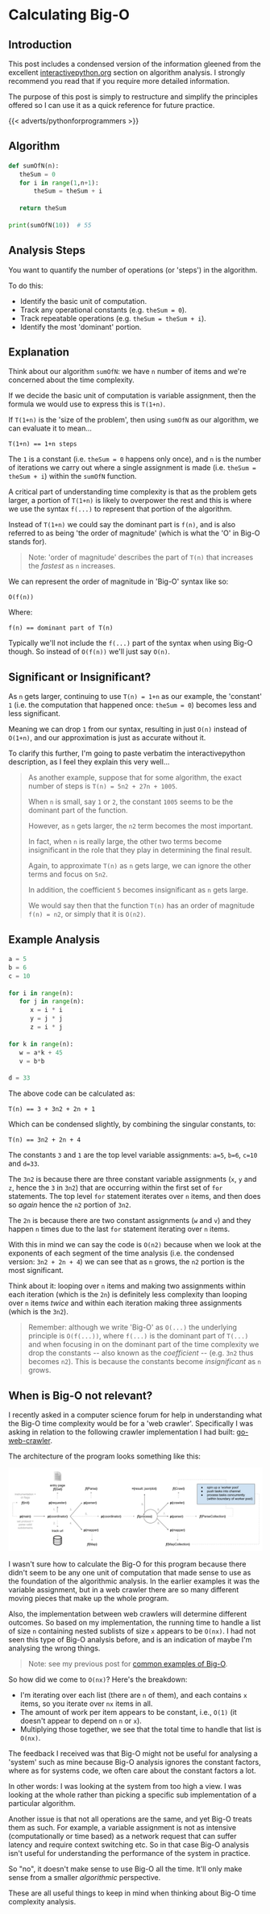 # Calculating Big-O

## Introduction

This post includes a condensed version of the information gleened from the excellent [interactivepython.org](http://interactivepython.org/runestone/static/pythonds/AlgorithmAnalysis/BigONotation.html) section on algorithm analysis. I strongly recommend you read that if you require more detailed information.

The purpose of this post is simply to restructure and simplify the principles offered so I can use it as a quick reference for future practice.

{{\< adverts/pythonforprogrammers >}}

## Algorithm

```py
def sumOfN(n):
   theSum = 0
   for i in range(1,n+1):
       theSum = theSum + i

   return theSum

print(sumOfN(10))  # 55
```

## Analysis Steps

You want to quantify the number of operations (or 'steps') in the algorithm.

To do this:

- Identify the basic unit of computation.
- Track any operational constants (e.g. `theSum = 0`).
- Track repeatable operations (e.g. `theSum = theSum + i`).
- Identify the most 'dominant' portion.

## Explanation

Think about our algorithm `sumOfN`: we have `n` number of items and we're concerned about the time complexity.

If we decide the basic unit of computation is variable assignment, then the formula we would use to express this is `T(1+n)`.

If `T(1+n)` is the 'size of the problem', then using `sumOfN` as our algorithm, we can evaluate it to mean...

```
T(1+n) == 1+n steps
```

The `1` is a constant (i.e. `theSum = 0` happens only once), and `n` is the number of iterations we carry out where a single assignment is made (i.e. `theSum = theSum + i`) within the `sumOfN` function.

A critical part of understanding time complexity is that as the problem gets larger, a portion of `T(1+n)` is likely to overpower the rest and this is where we use the syntax `f(...)` to represent that portion of the algorithm.

Instead of `T(1+n)` we could say the dominant part is `f(n)`, and is also referred to as being 'the order of magnitude' (which is what the 'O' in Big-O stands for).

> Note: 'order of magnitude' describes the part of `T(n)` that increases the _fastest_ as `n` increases.

We can represent the order of magnitude in 'Big-O' syntax like so:

```
O(f(n))
```

Where:

```
f(n) == dominant part of T(n)
```

Typically we'll not include the `f(...)` part of the syntax when using Big-O though. So instead of `O(f(n))` we'll just say `O(n)`.

## Significant or Insignificant?

As `n` gets larger, continuing to use `T(n) = 1+n` as our example, the 'constant' `1` (i.e. the computation that happened once: `theSum = 0`) becomes less and less significant.

Meaning we can drop `1` from our syntax, resulting in just `O(n)` instead of `O(1+n)`, and our approximation is just as accurate without it.

To clarify this further, I'm going to paste verbatim the interactivepython description, as I feel they explain this very well...

> As another example, suppose that for some algorithm, the exact number of steps is `T(n) = 5n2 + 27n + 1005`.
>
> When `n` is small, say `1` or `2`, the constant `1005` seems to be the dominant part of the function.
>
> However, as `n` gets larger, the `n2` term becomes the most important.
>
> In fact, when `n` is really large, the other two terms become insignificant in the role that they play in determining the final result.
>
> Again, to approximate `T(n)` as `n` gets large, we can ignore the other terms and focus on `5n2`.
>
> In addition, the coefficient `5` becomes insignificant as `n` gets large.
>
> We would say then that the function `T(n)` has an order of magnitude `f(n) = n2`, or simply that it is `O(n2)`.

## Example Analysis

```py
a = 5
b = 6
c = 10

for i in range(n):
   for j in range(n):
      x = i * i
      y = j * j
      z = i * j

for k in range(n):
   w = a*k + 45
   v = b*b

d = 33
```

The above code can be calculated as:

```
T(n) == 3 + 3n2 + 2n + 1
```

Which can be condensed slightly, by combining the singular constants, to:

```
T(n) == 3n2 + 2n + 4
```

The constants `3` and `1` are the top level variable assignments: `a=5`, `b=6`, `c=10` and `d=33`.

The `3n2` is because there are three constant variable assignments (`x`, `y` and `z`, hence the `3` in `3n2`) that are occurring within the first set of `for` statements. The top level `for` statement iterates over `n` items, and then does so _again_ hence the `n2` portion of `3n2`.

The `2n` is because there are two constant assignments (`w` and `v`) and they happen `n` times due to the last `for` statement iterating over `n` items.

With this in mind we can say the code is `O(n2)` because when we look at the exponents of each segment of the time analysis (i.e. the condensed version: `3n2 + 2n + 4`) we can see that as `n` grows, the `n2` portion is the most significant.

Think about it: looping over `n` items and making two assignments within each iteration (which is the `2n`) is definitely less complexity than looping over `n` items _twice_ and within each iteration making three assignments (which is the `3n2`).

> Remember: although we write 'Big-O' as `O(...)` the underlying principle is `O(f(...))`, where `f(...)` is the dominant part of `T(...)` and when focusing in on the dominant part of the time complexity we drop the constants -- also known as the _coefficient_ -- (e.g. `3n2` thus becomes `n2`). This is because the constants become _insignificant_ as `n` grows.

## When is Big-O not relevant?

I recently asked in a computer science forum for help in understanding what the Big-O time complexity would be for a 'web crawler'. Specifically I was asking in relation to the following crawler implementation I had built: [go-web-crawler](https://github.com/integralist/go-web-crawler).

The architecture of the program looks something like this:

<a href="../assets/images/go-web-crawler.png">
    <img src="../assets/images/go-web-crawler.png">
</a>

I wasn't sure how to calculate the Big-O for this program because there didn't seem to be any one unit of computation that made sense to use as the foundation of the algorithmic analysis. In the earlier examples it was the variable assignment, but in a web crawler there are so many different moving pieces that make up the whole program.

Also, the implementation between web crawlers will determine different outcomes. So based on my implementation, the running time to handle a list of size `n` containing nested sublists of size `x` appears to be `O(nx)`. I had not seen this type of Big-O analysis before, and is an indication of maybe I'm analysing the wrong things.

> Note: see my previous post for [common examples of Big-O](/posts/algorithmic-complexity-in-python/).

So how did we come to `O(nx)`? Here's the breakdown:

- I'm iterating over each list (there are `n` of them), and each contains `x` items, so you iterate over `nx` items in all.
- The amount of work per item appears to be constant, i.e., `O(1)` (it doesn't appear to depend on `n` or `x`).
- Multiplying those together, we see that the total time to handle that list is `O(nx)`.

The feedback I received was that Big-O might not be useful for analysing a 'system' such as mine because Big-O analysis ignores the constant factors, where as for systems code, we often care about the constant factors a lot.

In other words: I was looking at the system from too high a view. I was looking at the whole rather than picking a specific sub implementation of a particular algorithm.

Another issue is that not all operations are the same, and yet Big-O treats them as such. For example, a variable assignment is not as intensive (computationally or time based) as a network request that can suffer latency and require context switching etc. So in that case Big-O analysis isn't useful for understanding the performance of the system in practice.

So "no", it doesn't make sense to use Big-O all the time. It'll only make sense from a smaller _algorithmic_ perspective.

These are all useful things to keep in mind when thinking about Big-O time complexity analysis.
